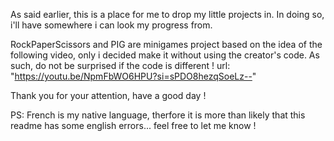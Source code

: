 As said earlier, this is a place for me to drop my little projects in. In doing so, i'll have somewhere i can look my progress from.

RockPaperScissors and PIG are minigames project based on the idea of the following video, only i decided make it without using the creator's code. As such, do not be surprised if the code is different !
url: "https://youtu.be/NpmFbWO6HPU?si=sPDO8hezqSoeLz--"

Thank you for your attention, have a good day !

PS: French is my native language, therfore it is more than likely that this readme has some english errors... feel free to let me know !
